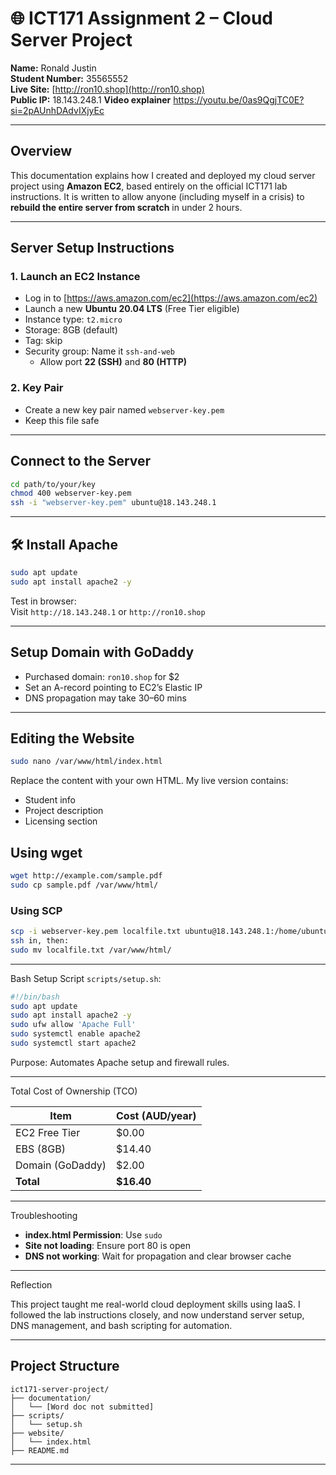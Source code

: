 # 🌐 ICT171 Assignment 2 – Cloud Server Project

**Name:** Ronald Justin  
**Student Number:** 35565552  
**Live Site:** [http://ron10.shop](http://ron10.shop)  
**Public IP:** 18.143.248.1
**Video explainer** https://youtu.be/0as9QgjTC0E?si=2pAUnhDAdvIXjyEc

---

##  Overview

This documentation explains how I created and deployed my cloud server project using **Amazon EC2**, based entirely on the official ICT171 lab instructions. It is written to allow anyone (including myself in a crisis) to **rebuild the entire server from scratch** in under 2 hours.

---

##  Server Setup Instructions

### 1. Launch an EC2 Instance
- Log in to [https://aws.amazon.com/ec2](https://aws.amazon.com/ec2)
- Launch a new **Ubuntu 20.04 LTS** (Free Tier eligible)
- Instance type: `t2.micro`
- Storage: 8GB (default)
- Tag: skip
- Security group: Name it `ssh-and-web`
  - Allow port **22 (SSH)** and **80 (HTTP)**

### 2. Key Pair
- Create a new key pair named `webserver-key.pem`
- Keep this file safe

---

##  Connect to the Server

```bash
cd path/to/your/key
chmod 400 webserver-key.pem
ssh -i "webserver-key.pem" ubuntu@18.143.248.1
```

---

## 🛠️ Install Apache

```bash
sudo apt update
sudo apt install apache2 -y
```

Test in browser:  
Visit `http://18.143.248.1` or `http://ron10.shop`

---

##  Setup Domain with GoDaddy

- Purchased domain: `ron10.shop` for $2
- Set an A-record pointing to EC2’s Elastic IP
- DNS propagation may take 30–60 mins

---

##  Editing the Website

```bash
sudo nano /var/www/html/index.html
```

Replace the content with your own HTML. My live version contains:
- Student info
- Project description
- Licensing section

 ## Using wget
```bash
wget http://example.com/sample.pdf
sudo cp sample.pdf /var/www/html/
```

### Using SCP
```bash
scp -i webserver-key.pem localfile.txt ubuntu@18.143.248.1:/home/ubuntu/
ssh in, then:
sudo mv localfile.txt /var/www/html/
```

---

 Bash Setup Script
 `scripts/setup.sh`:
```bash
#!/bin/bash
sudo apt update
sudo apt install apache2 -y
sudo ufw allow 'Apache Full'
sudo systemctl enable apache2
sudo systemctl start apache2
```

Purpose: Automates Apache setup and firewall rules.

---

 Total Cost of Ownership (TCO)

| Item               | Cost (AUD/year) |
|--------------------|-----------------|
| EC2 Free Tier      | $0.00           |
| EBS (8GB)          | $14.40          |
| Domain (GoDaddy)   | $2.00           |
| **Total**          | **$16.40**      |

---

 Troubleshooting

- **index.html Permission**: Use `sudo`
- **Site not loading**: Ensure port 80 is open
- **DNS not working**: Wait for propagation and clear browser cache

---

 Reflection

This project taught me real-world cloud deployment skills using IaaS. I followed the lab instructions closely, and now understand server setup, DNS management, and bash scripting for automation.

---
##  Project Structure

```
ict171-server-project/
├── documentation/                 
│   └── [Word doc not submitted]
├── scripts/
│   └── setup.sh
├── website/
│   └── index.html
├── README.md                      
```

---

